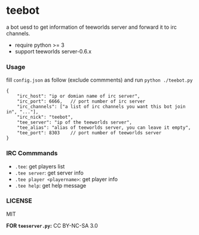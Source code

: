 # teebot
a bot uesd to get information of teeworlds server and forward it to irc channels.

* require python >= 3
* support teeworlds server-0.6.x

### Usage
fill `config.json` as follow (exclude commments) and run `python ./teebot.py`

    {
        "irc_host": "ip or domian name of irc server",
        "irc_port": 6666,   // port number of irc server
        "irc_channels": ["a list of irc channels you want this bot join in", "..."],
        "irc_nick": "teebot",
        "tee_server": "ip of the teeworlds server",
        "tee_alias": "alias of teeworlds server, you can leave it empty",
        "tee_port": 8303    // port number of teeworlds server
    }

### IRC Commmands
* `.tee`: get players list
* `.tee server`: get server info
* `.tee player <playername>`: get player info
* `.tee help`: get help message

### LICENSE
MIT

**FOR `teeserver.py`:** CC BY-NC-SA 3.0
